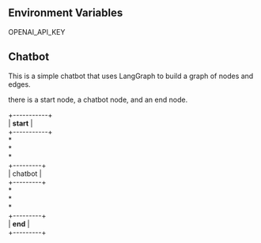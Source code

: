 
## Environment Variables
OPENAI_API_KEY


## Chatbot
This is a simple chatbot that uses LangGraph to build a graph of nodes and edges.

there is a start node, a chatbot node, and an end node.

+-----------+  
| __start__ |  
+-----------+  
      *        
      *        
      *        
 +---------+   
 | chatbot |   
 +---------+   
      *        
      *        
      *        
 +---------+   
 | __end__ |   
 +---------+ 
